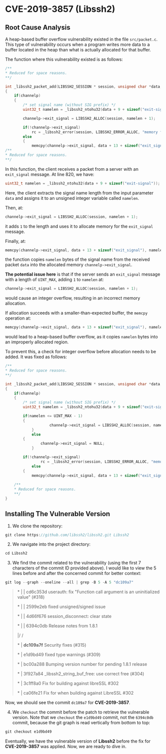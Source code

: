 # CVE-2019-3857 (Libssh2)

## Root Cause Analysis

A heap-based buffer overflow vulnerability existed in the file `src/packet.c`. This type of vulnerability occurs when a program writes more data to a buffer located in the heap than what is actually allocated for that buffer.

The function where this vulnerability existed is as follows: 

```C
/**
* Reduced for space reasons.
**/

int _libssh2_packet_add(LIBSSH2_SESSION * session, unsigned char *data, size_t datalen, int macstate)
{
	if(channelp)
	{
		/* set signal name (without SIG prefix) */
		uint32_t namelen = _libssh2_ntohu32(data + 9 + sizeof("exit-signal"));

		channelp->exit_signal = LIBSSH2_ALLOC(session, namelen + 1);

		if(!channelp->exit_signal)
        	rc = _libssh2_error(session, LIBSSH2_ERROR_ALLOC, "memory for signal name");
        else 
		{
			memcpy(channelp->exit_signal, data + 13 + sizeof("exit_signal"), namelen);
/**
* Reduced for space reasons.
**/
```

In this function, the client receives a packet from a server with an `exit_signal` message. At line 820, we have:

```C
uint32_t namelen = _libssh2_ntohu32(data + 9 + sizeof("exit-signal"));
```

Here, the client extracts the signal name length from the input parameter `data` and assigns it to an unsigned  integer variable called `namelen`. 

Then, at:

```C
channelp->exit_signal = LIBSSH2_ALLOC(session, namelen + 1);
```

it adds `1` to the length and uses it to allocate memory for the `exit_signal` message.

Finally, at: 

```C
memcpy(channelp->exit_signal, data + 13 + sizeof("exit_signal"), namelen);
```

the function copies `namelen` bytes of the signal name from the received packet `data` into the allocated memory `channelp->exit_signal`.

**The potential issue here** is that if the server sends an `exit_signal` message with a length of `UINT_MAX`, adding `1` to `namelen` at:

```C
channelp->exit_signal = LIBSSH2_ALLOC(session, namelen + 1);
```

would cause an integer overflow, resulting in an incorrect memory allocation. 

If allocation succeeds with a smaller-than-expected buffer, the `memcpy` operation at:

```C
memcpy(channelp->exit_signal, data + 13 + sizeof("exit_signal"), namelen);
```

would lead to a heap-based buffer overflow, as it copies `namelen` bytes into an improperly allocated region.

To prevent this, a check for integer overflow before allocation needs to be added. It was fixed as follows:

```C
/**
* Reduced for space reasons.
**/

int _libssh2_packet_add(LIBSSH2_SESSION * session, unsigned char *data, size_t datalen, int macstate)
{
	if(channelp)
	{
		/* set signal name (without SIG prefix) */
		uint32_t namelen = _libssh2_ntohu32(data + 9 + sizeof("exit-signal"));

		if(namelen <= UINT_MAX - 1)
		{
            		channelp->exit_signal = LIBSSH2_ALLOC(session, namelen + 1);
        	}
        	else
		{
            	channelp->exit_signal = NULL;
        	}

		if(!channelp->exit_signal)
        		rc = _libssh2_error(session, LIBSSH2_ERROR_ALLOC, "memory for signal name");
        	else 
		{
			memcpy(channelp->exit_signal, data + 13 + sizeof("exit_signal"), namelen);
	
	/**
	* Reduced for space reasons.
	**/
}
```

## Installing The Vulnerable Version

1. We clone the repository:

```C
git clone https://github.com/libssh2/libssh2.git Libssh2
```

2. We navigate into the project directory:

```C
cd Libssh2
```

3. We find the commit related to the vulnerability (using the first 7 characters of the commit ID provided above). I would like to view the 5 lines before and after the concerned commit for better context:

```C
git log --graph --oneline --all | grep -B 5 -A 5 "dc109a7"
```

> \* | | cd6c353d userauth: fix "Function call argument is an uninitialized value" (#318)
>
> \* | | 2599e2eb fixed unsigned/signed issue
>
> \* | | 4d66f676 session_disconnect: clear state
>
> \* | | 6394c0db Release notes from 1.8.1
>
> |/ /
>
> \* | **dc109a7f** Security fixes (#315)
>
> \* | e1d9bd49 fixed type warnings (#309)
>
> \* | bc00a288 Bumping version number for pending 1.8.1 release
>
> \* | 3f927a84 _libssh2_string_buf_free: use correct free (#304)
>
> \* | 3c1ff8a0 Fix for building against libreSSL #302
>
> \* | ca06fe21 Fix for when building against LibreSSL #302

Now, we should see the commit `dc109a7` for **CVE-2019-3857**.

4. We `checkout` the commit before the patch to retrieve the vulnerable version. Note that we `checkout` the `e1d9bd49` commit, not the `6394c0db` commit, because the git graph is read vertically from bottom to top:

```C
git checkout e1d9bd49
```

Eventually, we have the vulnerable version of **Libssh2** before the fix for **CVE-2019-3857** was applied. Now, we are ready to dive in.
